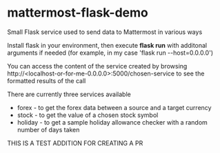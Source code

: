 # mattermost-flask-demo
Small Flask service used to send data to Mattermost in various ways

Install flask in your environment, then execute **flask run** with additonal arguments if needed (for example, in my case 'flask run --host=0.0.0.0')

You can access the content of the service created by browsing http://<localhost-or-for-me-0.0.0.0>:5000/chosen-service to see the formatted results of the call

There are currently three services available
* forex - to get the forex data between a source and a target currency
* stock - to get the value of a chosen stock symbol
* holiday - to get a sample holiday allowance checker with a random number of days taken

THIS IS A TEST ADDITION FOR CREATING A PR
